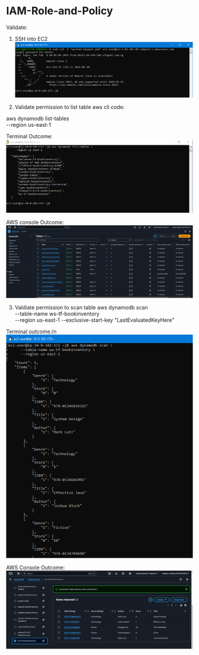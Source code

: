 # IAM-Role-and-Policy

Validate:
1. SSH into EC2
![alt text](image.png)

2. Validate permission to list table
aws cli code:

aws dynamodb list-tables \
    --region us-east-1

Terminal Outcome:
![alt text](image-1.png)

AWS console Outcome:
![alt text](image-2.png)

3. Valdiate permission to scan table
aws dynamodb scan \
     --table-name ws-tf-bookinventory \
     --region us-east-1
     --exclusive-start-key "LastEvaluatedKeyHere"

Terminal outcome:/n
![alt text](image-3.png)

AWS Console Outcome:
![alt text](image-4.png)


